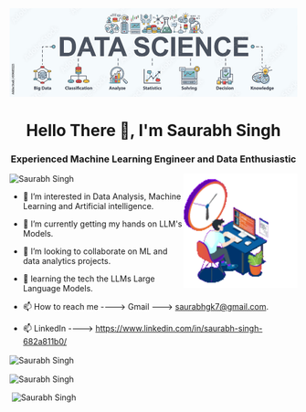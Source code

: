  ![logo](https://github.com/Saurabh7Goku/Saurabh7Goku/blob/main/banner.jpg)
<h1 align="center">Hello There 👋, I'm Saurabh Singh</h1>
<h3 align="center">Experienced Machine Learning Engineer and Data Enthusiastic</h3>
<img align="right" alt="Coding" width="200" src="https://github.com/Saurabh7Goku/Saurabh7Goku/blob/main/Animation%20-%201698584234529.gif">

<p align="left"> <img src="https://komarev.com/ghpvc/?username=Saurabh7Goku&label=Profile%20views&color=0e75b6&style=flat" alt="Saurabh Singh" /> </p>

- 👀 I’m interested in Data Analysis, Machine Learning and Artificial intelligence.

- 🌱 I’m currently getting my hands on LLM's Models. 

- 💞️ I’m looking to collaborate on ML and data analytics projects.

- 👀 learning the tech the LLMs Large Language Models.

- 📫 How to reach me ----> Gmail ---> saurabhgk7@gmail.com.             

- 📫 LinkedIn ----> https://www.linkedin.com/in/saurabh-singh-682a811b0/

<div class="container">
    <p><img align="center" src="https://github-readme-stats.vercel.app/api/top-langs?username=Saurabh7Goku&show_icons=true&locale=en&layout=compact" alt="Saurabh Singh" /></p>
    <p><img align="center" src="https://github-readme-streak-stats.herokuapp.com/?user=Saurabh7Goku&show_icons=true&locale=en&layout=compact" alt="Saurabh Singh" /></p>
    <p>&nbsp;<img align="center" src="https://github-readme-stats.vercel.app/api?username=Saurabh7Goku&show_icons=true&locale=en&layout=compact" alt="Saurabh Singh" /></p>
</div>


<!---
Saurabh7Goku/Saurabh7Goku is a ✨ special ✨ repository because its `README.md` (this file) appears on your GitHub profile.
You can click the Preview link to take a look at your changes.
--->
